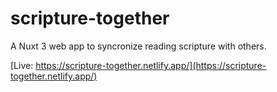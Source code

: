 # scripture-together

A Nuxt 3 web app to syncronize reading scripture with others.

[Live: https://scripture-together.netlify.app/](https://scripture-together.netlify.app/)